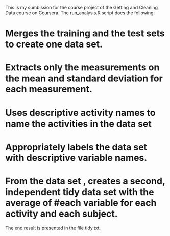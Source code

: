 This is my sumbission for the course project of the Getting and Cleaning
Data course on Coursera. The run\_analysis.R script does the following:

Merges the training and the test sets to create one data set.
=============================================================

Extracts only the measurements on the mean and standard deviation for each measurement.
=======================================================================================

Uses descriptive activity names to name the activities in the data set
======================================================================

Appropriately labels the data set with descriptive variable names.
==================================================================

From the data set , creates a second, independent tidy data set with the average of \#each variable for each activity and each subject.
=======================================================================================================================================

The end result is presented in the file tidy.txt.
